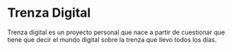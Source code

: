 # Trenza Digital
Trenza digital es un proyecto personal que nace a partir de cuestionar que tiene que decir el mundo digital sobre la trenza que llevo todos los días.
